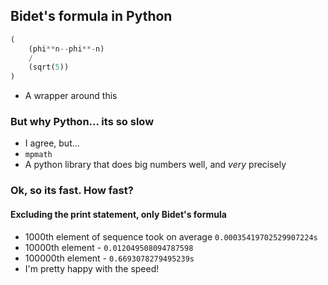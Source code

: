 ## Bidet's formula in Python
```py
(
    (phi**n--phi**-n)
    /
    (sqrt(5))
) 
```
- A wrapper around this
### But why Python... its so slow
- I agree, but...
- `mpmath`
- A python library that does big numbers well, and _very_ precisely

### Ok, so its fast. How fast?
#### Excluding the print statement, only Bidet's formula
- 1000th element of sequence took on average `0.00035419702529907224s`
- 10000th element - `0.012049508094787598`
- 100000th element - `0.6693078279495239s`
- I'm pretty happy with the speed!